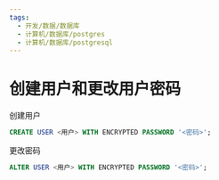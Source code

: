 ```yaml
---
tags:
  - 开发/数据/数据库
  - 计算机/数据库/postgres
  - 计算机/数据库/postgresql
---
```


# 创建用户和更改用户密码

创建用户

```sql
CREATE USER <用户> WITH ENCRYPTED PASSWORD '<密码>';
```

更改密码

```sql
ALTER USER <用户> WITH ENCRYPTED PASSWORD '<密码>';
```
